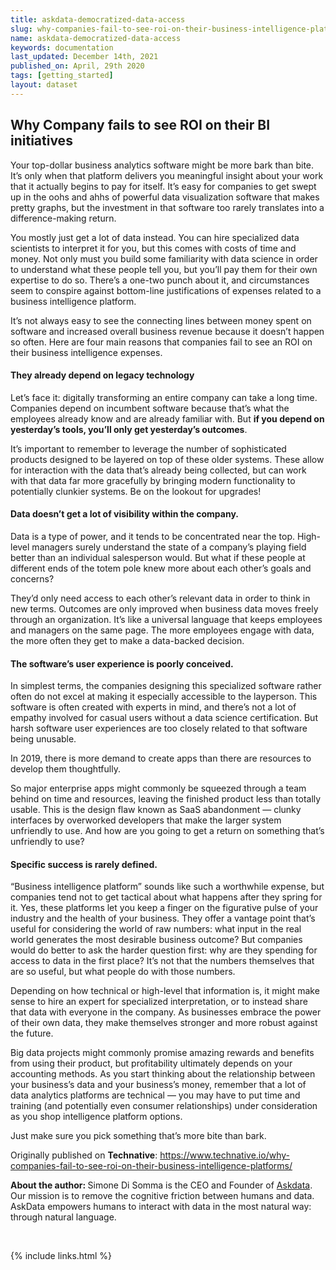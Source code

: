 ```yaml
---
title: askdata-democratized-data-access
slug: why-companies-fail-to-see-roi-on-their-business-intelligence-platform
name: askdata-democratized-data-access
keywords: documentation
last_updated: December 14th, 2021
published_on: April, 29th 2020
tags: [getting_started]
layout: dataset
---
```


## Why Company fails to see ROI on their BI initiatives

<p>Your top-dollar business analytics software might be more bark than bite. It’s only when that platform delivers you meaningful insight about your work that it actually begins to pay for itself. It’s easy for companies to get swept up in the oohs and ahhs of powerful data visualization software that makes pretty graphs, but the investment in that software too rarely translates into a difference-making return. </p><p>You mostly just get a lot of data instead. You can hire specialized data scientists to interpret it for you, but this comes with costs of time and money. Not only must you build some familiarity with data science in order to understand what these people tell you, but you’ll pay them for their own expertise to do so. There’s a one-two punch about it, and circumstances seem to conspire against bottom-line justifications of expenses related to a business intelligence platform. </p><p>It’s not always easy to see the connecting lines between money spent on software and increased overall business revenue because it doesn’t happen so often. Here are four main reasons that companies fail to see an ROI on their business intelligence expenses. </p><h4><strong>They already depend on legacy technology</strong> </h4><p>Let’s face it: digitally transforming an entire company can take a long time. Companies depend on incumbent software because that’s what the employees already know and are already familiar with. But <strong>if you depend on yesterday’s tools, you’ll only get yesterday’s outcomes</strong>. </p><p>It’s important to remember to leverage the number of sophisticated products designed to be layered on top of these older systems. These allow for interaction with the data that’s already being collected, but can work with that data far more gracefully by bringing modern functionality to potentially clunkier systems. Be on the lookout for upgrades! </p><h4>Data doesn’t get a lot of visibility within the company. </h4><p>Data is a type of power, and it tends to be concentrated near the top. High-level managers surely understand the state of a company’s playing field better than an individual salesperson would. But what if these people at different ends of the totem pole knew more about each other’s goals and concerns? </p><p>They’d only need access to each other’s relevant data in order to think in new terms. Outcomes are only improved when business data moves freely through an organization. It’s like a universal language that keeps employees and managers on the same page. The more employees engage with data, the more often they get to make a data-backed decision. </p><h4>The software’s user experience is poorly conceived. </h4><p>In simplest terms, the companies designing this specialized software rather often do not excel at making it especially accessible to the layperson. This software is often created with experts in mind, and there’s not a lot of empathy involved for casual users without a data science certification. But harsh software user experiences are too closely related to that software being unusable. </p><p>In 2019, there is more demand to create apps than there are resources to develop them thoughtfully. </p><p>So major enterprise apps might commonly be squeezed through a team behind on time and resources, leaving the finished product less than totally usable. This is the design flaw known as SaaS abandonment — clunky interfaces by overworked developers that make the larger system unfriendly to use. And how are you going to get a return on something that’s unfriendly to use? </p><h4>Specific success is rarely defined. </h4><p>“Business intelligence platform” sounds like such a worthwhile expense, but companies tend not to get tactical about what happens after they spring for it. Yes, these platforms let you keep a finger on the figurative pulse of your industry and the health of your business. They offer a vantage point that’s useful for considering the world of raw numbers: what input in the real world generates the most desirable business outcome? But companies would do better to ask the harder question first: why are they spending for access to data in the first place? It’s not that the numbers themselves that are so useful, but what people do with those numbers. </p><p>Depending on how technical or high-level that information is, it might make sense to hire an expert for specialized interpretation, or to instead share that data with everyone in the company. As businesses embrace the power of their own data, they make themselves stronger and more robust against the future. </p><p>Big data projects might commonly promise amazing rewards and benefits from using their product, but profitability ultimately depends on your accounting methods. As you start thinking about the relationship between your business’s data and your business’s money, remember that a lot of data analytics platforms are technical — you may have to put time and training (and potentially even consumer relationships) under consideration as you shop intelligence platform options. </p><p>Just make sure you pick something that’s more bite than bark.</p><p>Originally published on <strong>Technative</strong>: <a href="https://www.technative.io/why-companies-fail-to-see-roi-on-their-business-intelligence-platforms/">https://www.technative.io/why-companies-fail-to-see-roi-on-their-business-intelligence-platforms/ </a></p><p><strong>About the author: </strong>Simone Di Somma is the CEO and Founder of <a href="http://www.askdata.com">Askdata</a>. Our mission is to remove the cognitive friction between humans and data. AskData empowers humans to interact with data in the most natural way: through natural language.</p><p>‍</p>

{% include links.html %}
